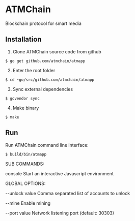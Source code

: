 # ATMChain
Blockchain protocol for smart media

## Installation

1. Clone ATMChain source code from github 

```
$ go get github.com/atmchain/atmapp
```

2. Enter the root folder

```
$ cd ~go/src/github.com/atmchain/atmapp
```

3. Sync external dependencies

```
$ govendor sync
```

4. Make binary

```
$ make
```

## Run

Run ATMChain command line interface:

```
$ build/bin/atmapp
```

SUB COMMANDS:

  console  Start an interactive Javascript environment

GLOBAL OPTIONS:

  --unlock value                Comma separated list of accounts to unlock

  --mine                        Enable mining
  
  --port value                  Network listening port (default: 30303)